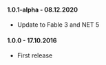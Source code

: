 #### 1.0.1-alpha - 08.12.2020
* Update to Fable 3 and NET 5
#### 1.0.0 - 17.10.2016
* First release
